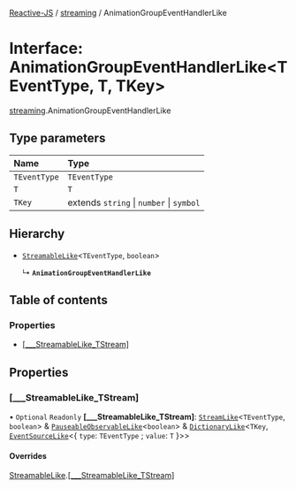 [Reactive-JS](../README.md) / [streaming](../modules/streaming.md) / AnimationGroupEventHandlerLike

# Interface: AnimationGroupEventHandlerLike<TEventType, T, TKey\>

[streaming](../modules/streaming.md).AnimationGroupEventHandlerLike

## Type parameters

| Name | Type |
| :------ | :------ |
| `TEventType` | `TEventType` |
| `T` | `T` |
| `TKey` | extends `string` \| `number` \| `symbol` |

## Hierarchy

- [`StreamableLike`](streaming.StreamableLike.md)<`TEventType`, `boolean`\>

  ↳ **`AnimationGroupEventHandlerLike`**

## Table of contents

### Properties

- [[\_\_\_StreamableLike\_TStream]](streaming.AnimationGroupEventHandlerLike.md#[___streamablelike_tstream])

## Properties

### [\_\_\_StreamableLike\_TStream]

• `Optional` `Readonly` **[\_\_\_StreamableLike\_TStream]**: [`StreamLike`](streaming.StreamLike.md)<`TEventType`, `boolean`\> & [`PauseableObservableLike`](rx.PauseableObservableLike.md)<`boolean`\> & [`DictionaryLike`](util.DictionaryLike.md)<`TKey`, [`EventSourceLike`](util.EventSourceLike.md)<{ `type`: `TEventType` ; `value`: `T`  }\>\>

#### Overrides

[StreamableLike](streaming.StreamableLike.md).[[___StreamableLike_TStream]](streaming.StreamableLike.md#[___streamablelike_tstream])
